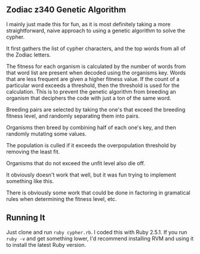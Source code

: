 ## Zodiac z340 Genetic Algorithm

I mainly just made this for fun, as it is most definitely taking a more straightforward, naive approach to using a genetic algorithm to solve the cypher.

It first gathers the list of cypher characters, and the top words from all of the Zodiac letters.

The fitness for each organism is calculated by the number of words from that word list are present when decoded using the organisms key. Words that are less frequent are given a higher fitness value. If the count of a particular word exceeds a threshold, then the threshold is used for the calculation. This is to prevent the genetic algorithm from breeding an organism that deciphers the code with just a ton of the same word.

Breeding pairs are selected by taking the one's that exceed the breeding fitness level, and randomly separating them into pairs.

Organisms then breed by combining half of each one's key, and then randomly mutating some values.

The population is culled if it exceeds the overpopulation threshold by removing the least fit.

Organisms that do not exceed the unfit level also die off.

It obviously doesn't work that well, but it was fun trying to implement something like this.

There is obviously some work that could be done in factoring in gramatical rules when determining the fitness level, etc.

## Running It

Just clone and run `ruby cypher.rb`. I coded this with Ruby 2.5.1. If you run `ruby -v` and get something lower, I'd recommend installing RVM and using it to install the latest Ruby version.
